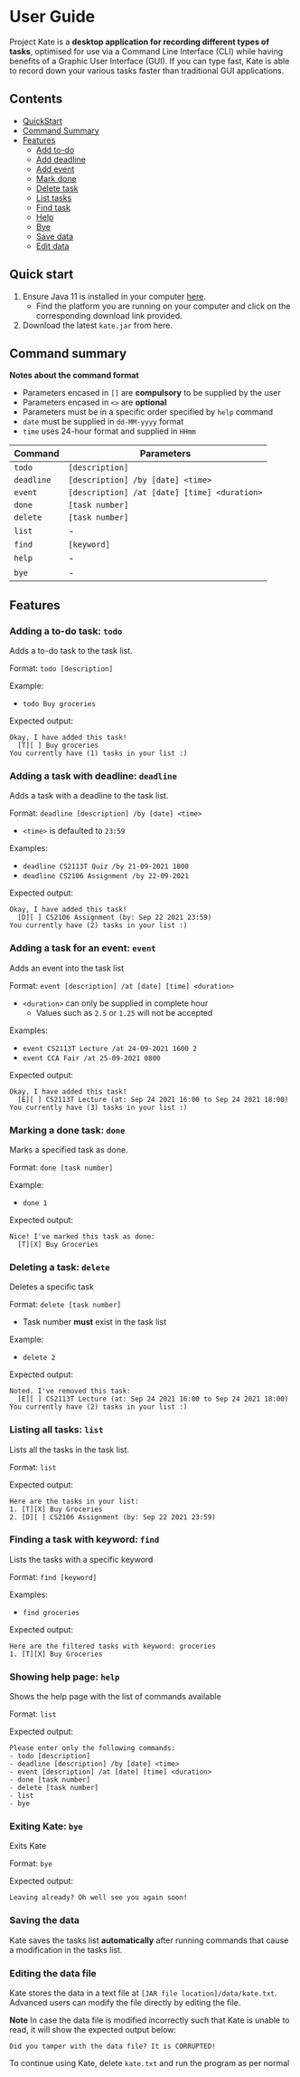 # User Guide

Project Kate is a **desktop application for recording different types of tasks**, 
optimised for use via a Command Line Interface (CLI) while having benefits of
a Graphic User Interface (GUI). If you can type fast, Kate is able
to record down your various tasks faster than traditional GUI applications.


## Contents

* [QuickStart](#quick-start)
* [Command Summary](#command-summary)
* [Features](#features)
  * [Add to-do](#adding-a-to-do-task-todo)
  * [Add deadline](#adding-a-task-with-deadline-deadline)
  * [Add event](#adding-a-task-for-an-event-event)
  * [Mark done](#marking-a-done-task-done)
  * [Delete task](#deleting-a-task-delete)
  * [List tasks](#listing-all-tasks-list)
  * [Find task](#finding-a-task-with-keyword-find)
  * [Help](#showing-help-page-help)
  * [Bye](#exiting-kate-bye)
  * [Save data](#saving-the-data)
  * [Edit data](#editing-the-data-file)


## Quick start

1. Ensure Java 11 is installed in your computer [here](https://docs.aws.amazon.com/corretto/latest/corretto-11-ug/downloads-list.html).
   * Find the platform you are running on your computer and click on the corresponding 
     download link provided.
2. Download the latest `kate.jar` from here.

## Command summary

**Notes about the command format**

* Parameters encased in `[]` are **compulsory** to be supplied by the user
* Parameters encased in `<>` are **optional**
* Parameters must be in a specific order specified by `help` command
* `date` must be supplied in `dd-MM-yyyy` format
* `time` uses 24-hour format and supplied in `HHmm`

Command | Parameters
------- | ------
`todo` | `[description]`
`deadline` | `[description] /by [date] <time>`
`event` | `[description] /at [date] [time] <duration>`
`done` | `[task number]`
`delete` | `[task number]`
`list` | -
`find` | `[keyword]`
`help` | -
`bye`  | -


## Features

### Adding a to-do task: `todo`

Adds a to-do task to the task list.

Format: `todo [description]`

Example:
* `todo Buy groceries`

Expected output:
```
Okay, I have added this task!
  [T][ ] Buy groceries
You currently have (1) tasks in your list :)
```

### Adding a task with deadline: `deadline`

Adds a task with a deadline to the task list.

Format: `deadline [description] /by [date] <time>`
* `<time>` is defaulted to `23:59`

Examples:
* `deadline CS2113T Quiz /by 21-09-2021 1800`
* `deadline CS2106 Assignment /by 22-09-2021`

Expected output:
```
Okay, I have added this task!
  [D][ ] CS2106 Assignment (by: Sep 22 2021 23:59)
You currently have (2) tasks in your list :)
```

### Adding a task for an event: `event`

Adds an event into the task list

Format: `event [description] /at [date] [time] <duration>`
* `<duration>` can only be supplied in complete hour
  * Values such as `2.5` or `1.25` will not be accepted
  
Examples: 
* `event CS2113T Lecture /at 24-09-2021 1600 2`
* `event CCA Fair /at 25-09-2021 0800`

Expected output:
```
Okay, I have added this task!
  [E][ ] CS2113T Lecture (at: Sep 24 2021 16:00 to Sep 24 2021 18:00)
You currently have (3) tasks in your list :)
```

### Marking a done task: `done`

Marks a specified task as done.

Format: `done [task number]`

Example: 
* `done 1`

Expected output:
```
Nice! I've marked this task as done:
  [T][X] Buy Groceries
```

### Deleting a task: `delete`

Deletes a specific task

Format: `delete [task number]`
* Task number **must** exist in the task list

Example: 
* `delete 2`

Expected output:
```
Noted. I've removed this task:
  [E][ ] CS2113T Lecture (at: Sep 24 2021 16:00 to Sep 24 2021 18:00)
You currently have (2) tasks in your list :)
```
### Listing all tasks: `list`

Lists all the tasks in the task list.

Format: `list`

Expected output:
```
Here are the tasks in your list:
1. [T][X] Buy Groceries
2. [D][ ] CS2106 Assignment (by: Sep 22 2021 23:59)
```

### Finding a task with keyword: `find`

Lists the tasks with a specific keyword

Format: `find [keyword]`

Examples:
* `find groceries`

Expected output:
```
Here are the filtered tasks with keyword: groceries
1. [T][X] Buy Groceries
```

### Showing help page: `help`

Shows the help page with the list of commands available

Format: `list`

Expected output:
```
Please enter only the following commands: 
- todo [description]
- deadline [description] /by [date] <time>
- event [description] /at [date] [time] <duration>
- done [task number]
- delete [task number]
- list
- bye
```

### Exiting Kate: `bye`

Exits Kate

Format: `bye`

Expected output:
```
Leaving already? Oh well see you again soon!
```

### Saving the data

Kate saves the tasks list **automatically** after running commands
that cause a modification in the tasks list.

### Editing the data file

Kate stores the data in a text file at
`[JAR file location]/data/kate.txt`. Advanced users can
modify the file directly by editing the file.

**Note**
In case the data file is modified incorrectly such that Kate
is unable to read, it will show the expected output below:
```
Did you tamper with the data file? It is CORRUPTED!
```

To continue using Kate, delete `kate.txt` and run the program as per normal